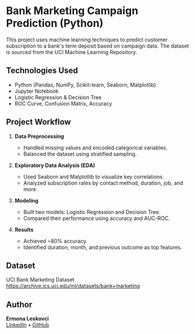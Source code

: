 # Bank Marketing Campaign Prediction (Python)

This project uses machine learning techniques to predict customer subscription to a bank's term deposit based on campaign data. The dataset is sourced from the UCI Machine Learning Repository.

##  Technologies Used
- Python (Pandas, NumPy, Scikit-learn, Seaborn, Matplotlib)
- Jupyter Notebook
- Logistic Regression & Decision Tree
- ROC Curve, Confusion Matrix, Accuracy

##  Project Workflow

1. **Data Preprocessing**  
   - Handled missing values and encoded categorical variables.
   - Balanced the dataset using stratified sampling.

2. **Exploratory Data Analysis (EDA)**  
   - Used Seaborn and Matplotlib to visualize key correlations.
   - Analyzed subscription rates by contact method, duration, job, and more.

3. **Modeling**  
   - Built two models: Logistic Regression and Decision Tree.
   - Compared their performance using accuracy and AUC-ROC.

4. **Results**  
   - Achieved ~80% accuracy.
   - Identified duration, month, and previous outcome as top features.



## Dataset
UCI Bank Marketing Dataset  
https://archive.ics.uci.edu/ml/datasets/bank+marketing

##  Author
**Ermona Leskovci**  
[LinkedIn](https://linkedin.com/in/ermona-leskovci) • [GitHub](https://github.com/ermonaleskovci)
